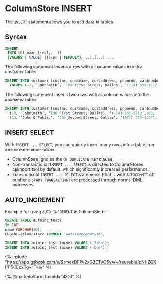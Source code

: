 # ColumnStore INSERT

The `INSERT` statement allows you to add data to tables.

## Syntax

```sql
INSERT 
 INTO tbl_name [(col,...)]
 {VALUES | VALUE} ({expr | DEFAULT},...),(...),...
```

The following statement inserts a row with all column values into the _customer_ table:

```sql
INSERT INTO customer (custno, custname, custaddress, phoneno, cardnumber, comments) 
  VALUES (12, ‘JohnSmith’, ‘100 First Street, Dallas’, ‘(214) 555-1212’,100, ‘On Time’)
```

The following statement inserts two rows with all column values into the _customer_ table:

```sql
INSERT INTO customer (custno, custname, custaddress, phoneno, cardnumber, comments) VALUES 
  (12, ‘JohnSmith’, ‘100 First Street, Dallas’, ‘(214) 555-1212’,100, ‘On Time’),
  (13, ‘John Q Public’, ‘200 Second Street, Dallas’, ‘(972) 555-1234’, 200, ‘LatePayment’);
```

## INSERT SELECT

With `INSERT ... SELECT`, you can quickly insert many rows into a table from one or more other tables.

* ColumnStore ignores the `ON DUPLICATE KEY` clause.
* Non-transactional `INSERT ... SELECT` is directed to ColumnStores cpimport tool by default, which significantly increases performance.
* Transactional `INSERT ... SELECT` statements (that is with `AUTOCOMMIT` off or after a `START TRANSACTION`) are processed through normal DML processes.

## AUTO\_INCREMENT

Example for using `AUTO_INCREMENT` in ColumnStore:

```sql
CREATE TABLE autoinc_test(
id INT,
name VARCHAR(10))
ENGINE=columnstore COMMENT 'autoincrement=id';

INSERT INTO autoinc_test (name) VALUES ('John');
INSERT INTO autoinc_test (name) VALUES ('Doe');
```

{% include "https://app.gitbook.com/s/SsmexDFPv2xG2OTyO5yV/~/reusable/pNHZQXPP5OEz2TgvhFva/" %}

{% @marketo/form formId="4316" %}
